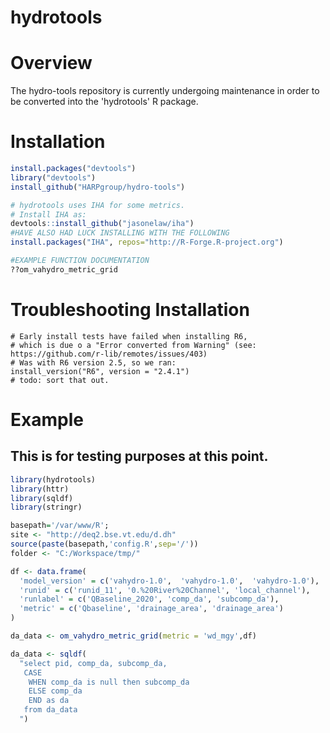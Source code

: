 # hydrotools

# Overview
 
The hydro-tools repository is currently undergoing maintenance in order to be converted into the 'hydrotools' R package. 

# Installation

``` r
install.packages("devtools")
library("devtools")
install_github("HARPgroup/hydro-tools")

# hydrotools uses IHA for some metrics.
# Install IHA as:
devtools::install_github("jasonelaw/iha")
#HAVE ALSO HAD LUCK INSTALLING WITH THE FOLLOWING
install.packages("IHA", repos="http://R-Forge.R-project.org")

#EXAMPLE FUNCTION DOCUMENTATION
??om_vahydro_metric_grid
```

# Troubleshooting Installation
```
# Early install tests have failed when installing R6, 
# which is due o a "Error converted from Warning" (see: https://github.com/r-lib/remotes/issues/403)
# Was with R6 version 2.5, so we ran:
install_version("R6", version = "2.4.1")
# todo: sort that out.

```

# Example
## This is for testing purposes at this point.

``` r
library(hydrotools)
library(httr)
library(sqldf)
library(stringr)

basepath='/var/www/R';
site <- "http://deq2.bse.vt.edu/d.dh"
source(paste(basepath,'config.R',sep='/'))
folder <- "C:/Workspace/tmp/"

df <- data.frame(
  'model_version' = c('vahydro-1.0',  'vahydro-1.0',  'vahydro-1.0'),
  'runid' = c('runid_11', '0.%20River%20Channel', 'local_channel'),
  'runlabel' = c('QBaseline_2020', 'comp_da', 'subcomp_da'),
  'metric' = c('Qbaseline', 'drainage_area', 'drainage_area')
)

da_data <- om_vahydro_metric_grid(metric = 'wd_mgy',df)

da_data <- sqldf(
  "select pid, comp_da, subcomp_da,
   CASE
    WHEN comp_da is null then subcomp_da
    ELSE comp_da
    END as da
   from da_data
  ")
```
